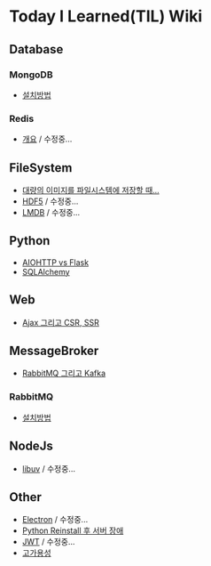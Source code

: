 # Today I Learned(TIL) Wiki

## Database
### MongoDB
* [설치방법](https://github.com/DevDooly/TIL/tree/main/Database/MongoDB)

### Redis
* [개요](https://github.com/DevDooly/TIL/tree/main/Database/Redis) / 수정중...

## FileSystem
* [대량의 이미지를 파일시스템에 저장할 때...
](https://github.com/DevDooly/TIL/blob/main/FileSystem/Editing%20%EB%8C%80%EB%9F%89%EC%9D%98%20%EC%9D%B4%EB%AF%B8%EC%A7%80%EB%A5%BC%20%ED%8C%8C%EC%9D%BC%EC%8B%9C%EC%8A%A4%ED%85%9C%EC%97%90%20%EC%A0%80%EC%9E%A5%ED%95%A0%20%EB%95%8C.md)
* [HDF5](https://github.com/DevDooly/TIL/blob/main/FileSystem/HDF5.md) / 수정중...
* [LMDB](https://github.com/DevDooly/TIL/blob/main/FileSystem/LMDB%20(Sysmas%20Lightning%20Memory-mapped%20Database).md) / 수정중...

## Python
* [AIOHTTP vs Flask](https://github.com/DevDooly/TIL/blob/main/python/AIOHTTP%20vs%20Flask.md)
* [SQLAlchemy](https://github.com/DevDooly/TIL/blob/main/python/SQLAlchemy.md)

## Web
* [Ajax 그리고 CSR, SSR](https://github.com/DevDooly/TIL/blob/main/web/Ajax%20%EA%B7%B8%EB%A6%AC%EA%B3%A0%20CSR%2C%20SSR.md)

## MessageBroker
* [RabbitMQ 그리고 Kafka](https://github.com/DevDooly/TIL/blob/main/MessageBroker/RabbitMQ%20%EA%B7%B8%EB%A6%AC%EA%B3%A0%20Kafka.md)

### RabbitMQ
* [설치방법](https://github.com/DevDooly/TIL/blob/main/MessageBroker/RabbitMQ/%EC%84%A4%EC%B9%98.md)

## NodeJs
* [libuv](https://github.com/DevDooly/TIL/blob/main/NodeJs/libuv.md) / 수정중...

## Other
* [Electron](https://github.com/DevDooly/TIL/blob/main/other/Electron.md) / 수정중...
* [Python Reinstall 후 서버 장애
](https://github.com/DevDooly/TIL/blob/main/other/Python%20Reinstall%20%ED%9B%84%20%EC%84%9C%EB%B2%84%20%EC%9E%A5%EC%95%A0.md)
* [JWT](https://github.com/DevDooly/TIL/blob/main/other/JWT.md) / 수정중...
* [고가용성](https://github.com/DevDooly/TIL/blob/main/other/%EA%B3%A0%EA%B0%80%EC%9A%A9%EC%84%B1.md)
